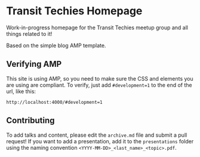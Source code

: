 # Transit Techies Homepage

Work-in-progress homepage for the Transit Techies meetup group and all things related to it!

Based on the simple blog AMP template.

## Verifying AMP

This site is using AMP, so you need to make sure the CSS and elements you are using are compliant. To verify, just add `#development=1` to the end of the url, like this:

    http://localhost:4000/#development=1

## Contributing

To add talks and content, please edit the `archive.md` file and submit a pull request! If you want to add a presentation, add it to the `presentations` folder using the naming convention `<YYYY-MM-DD>_<last_name>_<topic>.pdf`.
